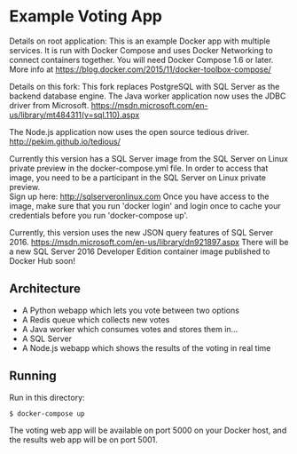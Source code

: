 Example Voting App
==================
Details on root application:
This is an example Docker app with multiple services. It is run with Docker Compose and uses Docker Networking to connect containers together. You will need Docker Compose 1.6 or later.
More info at https://blog.docker.com/2015/11/docker-toolbox-compose/

Details on this fork:
This fork replaces PostgreSQL with SQL Server as the backend database engine.
The Java worker application now uses the JDBC driver from Microsoft.
https://msdn.microsoft.com/en-us/library/mt484311(v=sql.110).aspx

The Node.js application now uses the open source tedious driver.
http://pekim.github.io/tedious/

Currently this version has a SQL Server image from the SQL Server on Linux private preview in the docker-compose.yml file.
In order to access that image, you need to be a participant in the SQL Server on Linux private preview.  
Sign up here: http://sqlserveronlinux.com
Once you have access to the image, make sure that you run 'docker login' and login once to cache your credentials before you run 'docker-compose up'.

Currently, this version uses the new JSON query features of SQL Server 2016.
https://msdn.microsoft.com/en-us/library/dn921897.aspx
There will be a new SQL Server 2016 Developer Edition container image published to Docker Hub soon!


Architecture
-----

* A Python webapp which lets you vote between two options
* A Redis queue which collects new votes
* A Java worker which consumes votes and stores them in…
* A SQL Server
* A Node.js webapp which shows the results of the voting in real time

Running
-------

Run in this directory:

    $ docker-compose up

The voting web app will be available on port 5000 on your Docker host, and the results web app will be on port 5001.